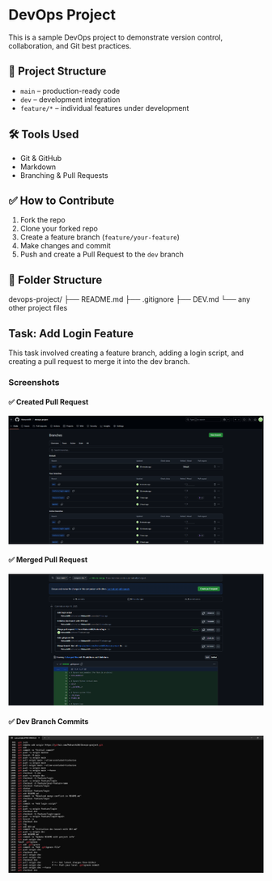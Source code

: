 # DevOps Project

This is a sample DevOps project to demonstrate version control, collaboration, and Git best practices.

## 🚀 Project Structure

- `main` – production-ready code
- `dev` – development integration
- `feature/*` – individual features under development

## 🛠 Tools Used

- Git & GitHub
- Markdown
- Branching & Pull Requests

## ✅ How to Contribute

1. Fork the repo
2. Clone your forked repo
3. Create a feature branch (`feature/your-feature`)
4. Make changes and commit
5. Push and create a Pull Request to the `dev` branch

## 📂 Folder Structure
devops-project/ ├── README.md ├── .gitignore ├── DEV.md └── any other project files

## Task: Add Login Feature

This task involved creating a feature branch, adding a login script, and creating a pull request to merge it into the dev branch.

### Screenshots

#### ✅ Created Pull Request
![PR Created](./assets/screenshot1.png)

#### ✅ Merged Pull Request
![PR Merged](./assets/Screenshot2.png)

#### ✅ Dev Branch Commits
![Dev Commits](./assets/Screenshot3.png)


